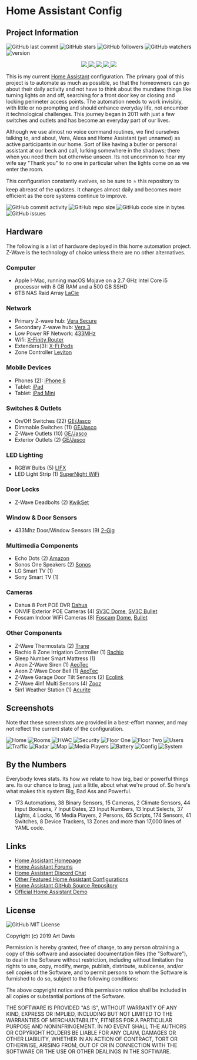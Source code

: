 # Home Assistant Config

## Project Information
![GitHub last commit](https://img.shields.io/github/last-commit/kartcon/Home-Assistant-Public?style=plastic)
![GitHub stars](https://img.shields.io/github/stars/kartcon/Home-Assistant-Public?style=plastic)
![GitHub followers](https://img.shields.io/github/followers/kartcon?style=plastic)
![GitHub watchers](https://img.shields.io/github/watchers/kartcon/Home-Assistant-Public?style=plastic)
![version](https://img.shields.io/badge/Home%20Assistant-98.1-blue?style=plastic)

<div align="center">
<a href="https://github.com/kartcon/Home-Assistant-Public/commits/master">
  <img src="https://img.shields.io/github/last-commit/kartcon/Home-Assistant-Public?style=plastic">
</a>

<a href="https://github.com/kartcon/Home-Assistant-Public/stargazers">
  <img src="https://img.shields.io/github/stars/kartcon/Home-Assistant-Public?style=plastic">
</a>

<a href="https://github.com/kartcon/Home-Assistant-Public/followers">
  <img src="https://img.shields.io/github/followers/kartcon?style=plastic">
</a>

<a href="https://github.com/kartcon/Home-Assistant-Public/watchers">
  <img src="https://img.shields.io/github/watchers/kartcon/Home-Assistant-Public?style=plastic">
</a>

<a href="https://github.com/kartcon/Home-Assistant-Public">
  <img src="https://img.shields.io/badge/Home%20Assistant-98.1-blue?style=plastic">
</a>
</div>

This is my current [Home Assistant](https://home-assistant.io) configuration. The primary goal of this project is to automate as much as possible, so that the homeowners can go about their daily activity and not have to think about the mundane things like turning lights on and off, searching for a front door key or closing and locking perimeter access points. The automation needs to work invisibly, with little or no prompting and should enhance everyday life, not encumber it technological challenges. This journey began in 2011 with just a few switches and outlets and has become an everyday part of our lives.

Although we use almost no voice command routines, we find ourselves talking to, and about, Vera, Alexa and Home Assistant (yet unnamed) as active participants in our home. Sort of like having a butler or personal assistant at our beck and call, lurking somewhere in the shadows; there when you need them but otherwise unseen. Its not uncommon to hear my wife say "Thank you" to no one in particular when the lights come on as we enter the room.

This configuration constantly evolves, so be sure to :star: this repository to keep abreast of the updates. It changes almost daily and becomes more efficient as the core systems continue to improve.

![GitHub commit activity](https://img.shields.io/github/commit-activity/w/kartcon/Home-Assistant-Public?style=plastic)
![GitHub repo size](https://img.shields.io/github/repo-size/kartcon/Home-Assistant-Public?style=plastic)
![GitHub code size in bytes](https://img.shields.io/github/languages/code-size/kartcon/Home-Assistant-Public?style=plastic)
![GitHub issues](https://img.shields.io/github/issues/kartcon/Home-Assistant-Public?style=plastic)

## Hardware

The following is a list of hardware deployed in this home automation project. Z-Wave is the technology of choice unless there are no other alternatives.

### Computer
- Apple I-Mac, running macOS Mojave on a 2.7 GHz Intel Core i5 processor with 8 GB RAM and a 500 GB SSHD
- 6TB NAS Raid Array [LaCie](https://www.amazon.com/gp/product/B003YUEF0E/ref=ppx_yo_dt_b_asin_title_o00_s02?ie=UTF8&psc=1)

### Network
- Primary Z-wave hub: [Vera Secure](https://getvera.com/products/verasecure)
- Secondary Z-wave hub: [Vera 3](https://getvera.com/collections/controllers)
- Low Power RF Network: [433MHz](https://www.vesternet.com/pages/vera-controller-comparison)
- Wifi: [X-Finity Router](https://www.xfinity.com/learn/internet-service/wifi)
- Extenders(3): [X-Fi Pods](https://www.xfinity.com/learn/internet-service/wifi/xfi-pod-3pack)
- Zone Controller [Leviton](https://www.amazon.com/gp/product/B004KN87OE/ref=ppx_yo_dt_b_asin_title_o07_s00?ie=UTF8&psc=1)

### Mobile Devices
- Phones (2): [iPhone 8](https://www.apple.com)
- Tablet: [iPad](https://www.apple.com)
- Tablet: [iPad Mini](https://www.apple.com)

### Switches & Outlets
- On/Off Switches (22) [GE/Jasco](https://byjasco.com/products/category/home-automation/z-wave-home-automation)
- Dimmable Switches (11) [GE/Jasco](https://byjasco.com/products/category/home-automation/z-wave-home-automation)
- Z-Wave Outlets (10) [GE/Jasco](https://byjasco.com/products/category/home-automation/z-wave-home-automation)
- Exterior Outlets (2) [GE/Jasco](https://byjasco.com/products/category/home-automation/z-wave-home-automation)

### LED Lighting
- RGBW Bulbs (5) [LIFX](https://www.lifx.com/)
- LED Light Strip (1) [SuperNight WiFi](https://www.amazon.com/gp/product/B00DTOAWZ2/ref=ppx_yo_dt_b_asin_title_o03_s00?ie=UTF8&psc=1)

### Door Locks
- Z-Wave Deadbolts (2) [KwikSet](https://www.amazon.com/gp/product/B07BLJ38SJ/ref=ppx_yo_dt_b_asin_title_o00_s00?ie=UTF8&psc=1)

### Window & Door Sensors
- 433Mhz Door/Window Sensors (9) [2-Gig](https://www.google.com/aclk?sa=l&ai=DChcSEwiTi4m9-rrkAhXR4MgKHYTBBvEYABATGgJxdQ&sig=AOD64_0hXetIPpfnUBeq_6YJUTobka1pCQ&ctype=5&q=&ved=0ahUKEwjAsoC9-rrkAhWhslkKHfJoBWoQ9aACCFk&adurl=)

### Multimedia Components
- Echo Dots (2) [Amazon](https://www.amazon.com/2nd-generation-amazon-echo-dot-black/s?k=2nd+generation+amazon+echo+dot+black)
- Sonos One Speakers (2) [Sonos](https://www.sonos.com/en-us/shop/one.html)
- LG Smart TV (1)
- Sony Smart TV (1)

### Cameras
- Dahua 8 Port POE DVR [Dahua](https://www.cctvsecuritypros.com/video-recorders/8-channel-ip-camera-poe-network-video-recorder/)
- ONVIF Exterior POE Cameras (4) [SV3C Dome](https://www.amazon.com/gp/product/B07DXNDXZR/ref=ppx_yo_dt_b_asin_title_o02_s00?ie=UTF8&psc=1), [SV3C Bullet](https://www.amazon.com/gp/product/B0777PNBY4/ref=ppx_yo_dt_b_asin_title_o02_s00?ie=UTF8&psc=1)
- Foscam Indoor WiFi Cameras (8) [Foscam](https://www.foscam.com/) [Dome](https://www.amazon.com/gp/product/B006ZPWS4U/ref=ppx_yo_dt_b_asin_title_o00_s01?ie=UTF8&psc=1), [Bullet](https://www.amazon.com/gp/product/B003YUEF0E/ref=ppx_yo_dt_b_asin_title_o00_s02?ie=UTF8&psc=1)

### Other Components
- Z-Wave Thermostats (2) [Trane](https://www.amazon.com/TRANE-Thermostat-Z-Wave-Works-Alexa/dp/B00SYPSIRU/ref=sr_1_2?crid=2Y00O6RUFC4C9&keywords=trane+thermostat&qid=1567731360&s=gateway&sprefix=trane%2Caps%2C154&sr=8-2)
- Rachio 8 Zone Irrigation Controller (1) [Rachio](https://www.amazon.com/gp/product/B01D1NMLJU/ref=ppx_yo_dt_b_asin_title_o06_s00?ie=UTF8&psc=1)
- Sleep Number Smart Mattress (1)
- Aeon Z-Wave Siren (1) [AeoTec](https://www.amazon.com/Aeotec-Z-Wave-Strobe-alerts-Battery/dp/B00PKKM2HO/ref=sr_1_12?crid=3EQ7EBN33YDS4&keywords=aeon+zwave&qid=1567732324&s=gateway&sprefix=aeon+z%2Caps%2C149&sr=8-12)
- Aeon Z-Wave Door Bell (1) [AeoTec](https://www.amazon.com/Aeotec-Aeon-Labs-ZW056-Doorbell/dp/B0182XG27Q/ref=sr_1_9?keywords=aeotec+zwave+doorbell&qid=1567732437&s=gateway&sr=8-9)
- Z-Wave Garage Door Tilt Sensors (2) [Ecolink](https://www.amazon.com/Z-Wave-Plated-Reliability-Garage-TILT-ZWAVE2-5-ECO/dp/B01MRZB0NT/ref=sr_1_3?crid=3KL3WCYTKFVXU&keywords=zwave+tilt+sensor&qid=1567732491&s=gateway&sprefix=zwave+tilt%2Caps%2C149&sr=8-3)
- Z-Wave 4in1 Multi Sensors (4) [Zooz](http://www.getzooz.com/zooz-zse40-4-in-1-sensor.html)
- 5in1 Weather Station (1) [Acurite](https://www.amazon.com/gp/product/B00T0K8MN8/ref=ppx_yo_dt_b_asin_title_o03_s01?ie=UTF8&psc=1)

## Screenshots
Note that these screenshots are provided in a best-effort manner, and may not reflect the current state of the configuration.

![Home](/screen_shots/Home.png)
![Rooms](/screen_shots/Rooms.png)
![HVAC](/screen_shots/HVAC.png)
![Security](/screen_shots/Security.png)
![Floor One](/screen_shots/FloorOne.png)
![Floor Two](/screen_shots/FloorTwo.png)
![Users](/screen_shots/Users.png)
![Traffic](/screen_shots/Traffic.png)
![Radar](/screen_shots/Radar.png)
![Map](/screen_shots/Map.png)
![Media Players](/screen_shots/MediaPlayers.png)
![Battery](/screen_shots/Battery.png)
![Config](/screen_shots/Config.png)
![System](/screen_shots/System.png)

## By the Numbers
Everybody loves stats. Its how we relate to how big, bad or powerful things are. Its our chance to brag, just a little, about what we're proud of. So here's what makes this system Big, Bad Ass and Powerful.
- 173	Automations, 38	Binary Sensors, 15 Cameras, 2	Climate Sensors, 44 Input Booleans, 7 Input Dates, 23 Input Numbers, 13 Input Selects, 37 Lights, 4 Locks, 16 Media Players, 2 Persons, 65 Scripts, 174 Sensors, 41 Switches, 8 Device Trackers, 13 Zones and more than 17,000 lines of YAML code.

## Links
- [Home Assistant Homepage](<https://home-assistant.io/>)
- [Home Assistant Forums](<https://community.home-assistant.io/>)
- [Home Assistant Discord Chat](<https://discord.gg/c5DvZ4e>)
- [Other Featured Home Assistant Configurations](<https://home-assistant.io/cookbook/>)
- [Home Assistant GitHub Source Repository](<https://github.com/home-assistant/home-assistant>)
- [Official Home Assistant Demo](<https://home-assistant.io/demo/>)

## License
![GitHub](https://img.shields.io/github/license/kartcon/Home-Assistant-Public)
MIT License

Copyright (c) 2019 Art Davis

Permission is hereby granted, free of charge, to any person obtaining a copy
of this software and associated documentation files (the "Software"), to deal
in the Software without restriction, including without limitation the rights
to use, copy, modify, merge, publish, distribute, sublicense, and/or sell
copies of the Software, and to permit persons to whom the Software is
furnished to do so, subject to the following conditions:

The above copyright notice and this permission notice shall be included in all
copies or substantial portions of the Software.

THE SOFTWARE IS PROVIDED "AS IS", WITHOUT WARRANTY OF ANY KIND, EXPRESS OR
IMPLIED, INCLUDING BUT NOT LIMITED TO THE WARRANTIES OF MERCHANTABILITY,
FITNESS FOR A PARTICULAR PURPOSE AND NONINFRINGEMENT. IN NO EVENT SHALL THE
AUTHORS OR COPYRIGHT HOLDERS BE LIABLE FOR ANY CLAIM, DAMAGES OR OTHER
LIABILITY, WHETHER IN AN ACTION OF CONTRACT, TORT OR OTHERWISE, ARISING FROM,
OUT OF OR IN CONNECTION WITH THE SOFTWARE OR THE USE OR OTHER DEALINGS IN THE
SOFTWARE.
